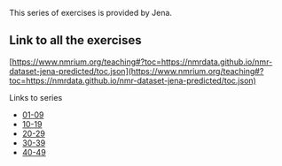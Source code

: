 This series of exercises is provided by Jena.


## Link to all the exercises

[https://www.nmrium.org/teaching#?toc=https://nmrdata.github.io/nmr-dataset-jena-predicted/toc.json](https://www.nmrium.org/teaching#?toc=https://nmrdata.github.io/nmr-dataset-jena-predicted/toc.json)

Links to series

* [01-09](https://www.nmrium.org/teaching#?toc=https://nmrdata.github.io/nmr-dataset-jena-predicted/toc_01-09.json)
* [10-19](https://www.nmrium.org/teaching#?toc=https://nmrdata.github.io/nmr-dataset-jena-predicted/toc_10-19.json)
* [20-29](https://www.nmrium.org/teaching#?toc=https://nmrdata.github.io/nmr-dataset-jena-predicted/toc_20-29.json)
* [30-39](https://www.nmrium.org/teaching#?toc=https://nmrdata.github.io/nmr-dataset-jena-predicted/toc_30-39.json)
* [40-49](https://www.nmrium.org/teaching#?toc=https://nmrdata.github.io/nmr-dataset-jena-predicted/toc_40-49.json)

